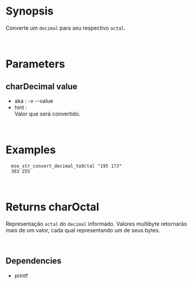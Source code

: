 # Synopsis

Converte um `decimal` para seu respectivo `octal`.



&nbsp;

# Parameters

## charDecimal value

- aka       : -v --value
- hint      :  
  Valor que será convertido.



&nbsp;

# Examples

``` shell
  mse_str_convert_decimal_toOctal "195 173" 
  303 255
```



&nbsp;

# Returns charOctal

Representação `octal` do `decimal` informado.
Valores multibyte retornarão mais de um valor, cada qual representando um de 
seus bytes.



&nbsp;

## Dependencies

- printf